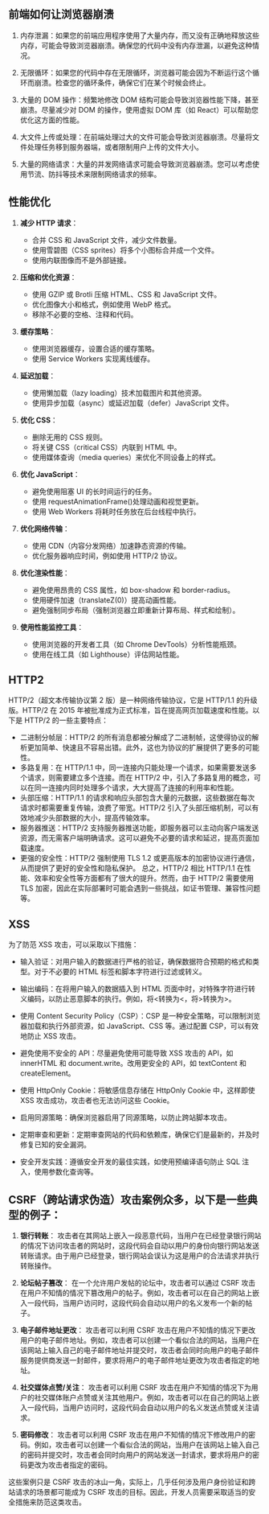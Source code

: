 ## 前端如何让浏览器崩溃

1. 内存泄漏：如果您的前端应用程序使用了大量内存，而又没有正确地释放这些内存，可能会导致浏览器崩溃。确保您的代码中没有内存泄漏，以避免这种情况。

2. 无限循环：如果您的代码中存在无限循环，浏览器可能会因为不断运行这个循环而崩溃。检查您的循环条件，确保它们在某个时候会终止。

3. 大量的 DOM 操作：频繁地修改 DOM 结构可能会导致浏览器性能下降，甚至崩溃。尽量减少对 DOM 的操作，使用虚拟 DOM 库（如 React）可以帮助您优化这方面的性能。

4. 大文件上传或处理：在前端处理过大的文件可能会导致浏览器崩溃。尽量将文件处理任务移到服务器端，或者限制用户上传的文件大小。

5. 大量的网络请求：大量的并发网络请求可能会导致浏览器崩溃。您可以考虑使用节流、防抖等技术来限制网络请求的频率。

## 性能优化

1. **减少 HTTP 请求**：

   - 合并 CSS 和 JavaScript 文件，减少文件数量。
   - 使用雪碧图（CSS sprites）将多个小图标合并成一个文件。
   - 使用内联图像而不是外部链接。

2. **压缩和优化资源**：

   - 使用 GZIP 或 Brotli 压缩 HTML、CSS 和 JavaScript 文件。
   - 优化图像大小和格式，例如使用 WebP 格式。
   - 移除不必要的空格、注释和代码。

3. **缓存策略**：

   - 使用浏览器缓存，设置合适的缓存策略。
   - 使用 Service Workers 实现离线缓存。

4. **延迟加载**：

   - 使用懒加载（lazy loading）技术加载图片和其他资源。
   - 使用异步加载（async）或延迟加载（defer）JavaScript 文件。

5. **优化 CSS**：

   - 删除无用的 CSS 规则。
   - 将关键 CSS（critical CSS）内联到 HTML 中。
   - 使用媒体查询（media queries）来优化不同设备上的样式。

6. **优化 JavaScript**：

   - 避免使用阻塞 UI 的长时间运行的任务。
   - 使用 requestAnimationFrame()处理动画和视觉更新。
   - 使用 Web Workers 将耗时任务放在后台线程中执行。

7. **优化网络传输**：

   - 使用 CDN（内容分发网络）加速静态资源的传输。
   - 优化服务器响应时间，例如使用 HTTP/2 协议。

8. **优化渲染性能**：

   - 避免使用昂贵的 CSS 属性，如 box-shadow 和 border-radius。
   - 使用硬件加速（translateZ(0)）提高动画性能。
   - 避免强制同步布局（强制浏览器立即重新计算布局、样式和绘制）。

9. **使用性能监控工具**：
   - 使用浏览器的开发者工具（如 Chrome DevTools）分析性能瓶颈。
   - 使用在线工具（如 Lighthouse）评估网站性能。

## HTTP2

HTTP/2（超文本传输协议第 2 版）是一种网络传输协议，它是 HTTP/1.1 的升级版。HTTP/2 在 2015 年被批准成为正式标准，旨在提高网页加载速度和性能。以下是 HTTP/2 的一些主要特点：

- 二进制分帧层：HTTP/2 的所有消息都被分解成了二进制帧，这使得协议的解析更加简单、快速且不容易出错。此外，这也为协议的扩展提供了更多的可能性。
- 多路复用：在 HTTP/1.1 中，同一连接内只能处理一个请求，如果需要发送多个请求，则需要建立多个连接。而在 HTTP/2 中，引入了多路复用的概念，可以在同一连接内同时处理多个请求，大大提高了连接的利用率和性能。
- 头部压缩：HTTP/1.1 的请求和响应头部包含大量的元数据，这些数据在每次请求时都需要重复传输，浪费了带宽。HTTP/2 引入了头部压缩机制，可以有效地减少头部数据的大小，提高传输效率。
- 服务器推送：HTTP/2 支持服务器推送功能，即服务器可以主动向客户端发送资源，而无需客户端明确请求。这可以避免不必要的请求和延迟，提高页面加载速度。
- 更强的安全性：HTTP/2 强制使用 TLS 1.2 或更高版本的加密协议进行通信，从而提供了更好的安全性和隐私保护。
  总之，HTTP/2 相比 HTTP/1.1 在性能、效率和安全性等方面都有了很大的提升。然而，由于 HTTP/2 需要使用 TLS 加密，因此在实际部署时可能会遇到一些挑战，如证书管理、兼容性问题等。

## XSS

为了防范 XSS 攻击，可以采取以下措施：

- 输入验证：对用户输入的数据进行严格的验证，确保数据符合预期的格式和类型。对于不必要的 HTML 标签和脚本字符进行过滤或转义。

- 输出编码：在将用户输入的数据插入到 HTML 页面中时，对特殊字符进行转义编码，以防止恶意脚本的执行。例如，将<转换为&lt;，将>转换为&gt;。

- 使用 Content Security Policy（CSP）：CSP 是一种安全策略，可以限制浏览器加载和执行外部资源，如 JavaScript、CSS 等。通过配置 CSP，可以有效地防止 XSS 攻击。

- 避免使用不安全的 API：尽量避免使用可能导致 XSS 攻击的 API，如 innerHTML 和 document.write。改用更安全的 API，如 textContent 和 createElement。

- 使用 HttpOnly Cookie：将敏感信息存储在 HttpOnly Cookie 中，这样即使 XSS 攻击成功，攻击者也无法访问这些 Cookie。

- 启用同源策略：确保浏览器启用了同源策略，以防止跨站脚本攻击。

- 定期审查和更新：定期审查网站的代码和依赖库，确保它们是最新的，并及时修复已知的安全漏洞。

- 安全开发实践：遵循安全开发的最佳实践，如使用预编译语句防止 SQL 注入，使用参数化查询等。

## CSRF（跨站请求伪造）攻击案例众多，以下是一些典型的例子：

1. **银行转账**：
   攻击者在其网站上嵌入一段恶意代码，当用户在已经登录银行网站的情况下访问攻击者的网站时，这段代码会自动以用户的身份向银行网站发送转账请求。由于用户已经登录，银行网站会误认为这是用户的合法请求并执行转账操作。

2. **论坛帖子篡改**：
   在一个允许用户发帖的论坛中，攻击者可以通过 CSRF 攻击在用户不知情的情况下篡改用户的帖子。例如，攻击者可以在自己的网站上嵌入一段代码，当用户访问时，这段代码会自动以用户的名义发布一个新的帖子。

3. **电子邮件地址更改**：
   攻击者可以利用 CSRF 攻击在用户不知情的情况下更改用户的电子邮件地址。例如，攻击者可以创建一个看似合法的网站，当用户在该网站上输入自己的电子邮件地址并提交时，攻击者会同时向用户的电子邮件服务提供商发送一封邮件，要求将用户的电子邮件地址更改为攻击者指定的地址。

4. **社交媒体点赞/关注**：
   攻击者可以利用 CSRF 攻击在用户不知情的情况下为用户的社交媒体账户点赞或关注其他用户。例如，攻击者可以在自己的网站上嵌入一段代码，当用户访问时，这段代码会自动以用户的名义发送点赞或关注请求。

5. **密码修改**：
   攻击者可以利用 CSRF 攻击在用户不知情的情况下修改用户的密码。例如，攻击者可以创建一个看似合法的网站，当用户在该网站上输入自己的密码并提交时，攻击者会同时向用户的网站发送一封请求，要求将用户的密码更改为攻击者指定的密码。

这些案例只是 CSRF 攻击的冰山一角，实际上，几乎任何涉及用户身份验证和跨站请求的场景都可能成为 CSRF 攻击的目标。因此，开发人员需要采取适当的安全措施来防范这类攻击。
